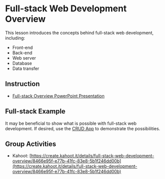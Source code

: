 # Full-stack Web Development Overview
This lesson introduces the concepts behind full-stack web development, including:
- Front-end
- Back-end
- Web server
- Database
- Data transfer

## Instruction
- [Full-stack Overview PowerPoint Presentation](FullStackOverview.pptx)

## Full-stack Example
It may be beneficial to show what is possible with full-stack web development. If desired, use the [CRUD App](https://crudapprepldb.josephmaxwell.repl.co/) to demonstrate the possibilities.

## Group Activities
- Kahoot: [https://create.kahoot.it/details/full-stack-web-development-overview/8466e95f-e77b-41fc-83e8-5b1f246dd00b](https://create.kahoot.it/details/full-stack-web-development-overview/8466e95f-e77b-41fc-83e8-5b1f246dd00b)
